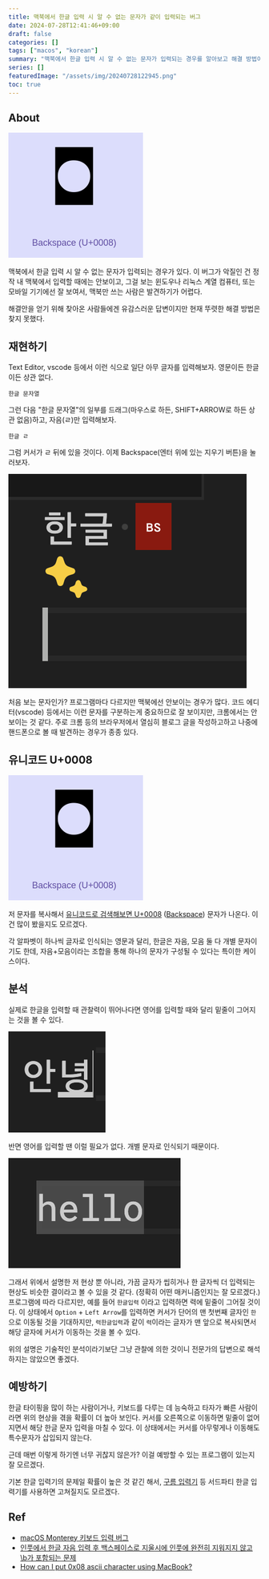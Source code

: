 ```yaml
---
title: 맥북에서 한글 입력 시 알 수 없는 문자가 같이 입력되는 버그
date: 2024-07-28T12:41:46+09:00
draft: false
categories: []
tags: ["macos", "korean"]
summary: "맥북에서 한글 입력 시 알 수 없는 문자가 입력되는 경우를 알아보고 해결 방법이 있는지 알아보자."
series: []
featuredImage: "/assets/img/20240728122945.png"
toc: true
---
```


## About

![/assets/img/20240728122945.png](/assets/img/20240728122945.png)

맥북에서 한글 입력 시 알 수 없는 문자가 입력되는 경우가 있다.
이 버그가 악질인 건 정작 내 맥북에서 입력할 때에는 안보이고, 그걸 보는 윈도우나 리눅스 계열 컴퓨터, 또는 모바일 기기에선 잘 보여서, 맥북만 쓰는 사람은 발견하기가 어렵다.

해결안을 얻기 위해 찾아온 사람들에겐 유감스러운 답변이지만 현재 뚜렷한 해결 방법은 찾지 못했다.

## 재현하기

Text Editor, vscode 등에서 이런 식으로 일단 아무 글자를 입력해보자. 영문이든 한글이든 상관 없다.

```
한글 문자열
```

그런 다음 "한글 문자열"의 일부를 드래그(마우스로 하든, SHIFT+ARROW로 하든 상관 없음)하고, 자음(ㄹ)만 입력해보자.

```
한글 ㄹ
```

그럼 커서가 ㄹ 뒤에 있을 것이다. 이제 Backspace(엔터 위에 있는 지우기 버튼)을 눌러보자.

![/assets/img/20240728120450.png](/assets/img/20240728120450.png)

처음 보는 문자인가? 프로그램마다 다르지만 맥북에선 안보이는 경우가 많다. 코드 에디터(vscode) 등에서는 이런 문자를 구분하는게 중요하므로 잘 보이지만, 크롬에서는 안보이는 것 같다.
주로 크롬 등의 브라우저에서 열심히 블로그 글을 작성하고하고 나중에 핸드폰으로 볼 때 발견하는 경우가 종종 있다.

## 유니코드 U+0008

![/assets/images/20240728122945.png](/assets/img/20240728122945.png)

저 문자를 복사해서 [유니코드로 검색해보면 U+0008](https://unicodeplus.com/U+0008) ([Backspace](https://en.wikipedia.org/wiki/Backspace)) 문자가 나온다. 이건 많이 봤을지도 모르겠다.

각 알파벳이 하나씩 글자로 인식되는 영문과 달리, 한글은 자음, 모음 둘 다 개별 문자이기도 한데, 자음+모음이라는 조합을 통해 하나의 문자가 구성될 수 있다는 특이한 케이스이다.

## 분석

실제로 한글을 입력할 때 관찰력이 뛰어나다면 영어를 입력할 때와 달리 밑줄이 그어지는 것을 볼 수 있다.

![/assets/img/20240728121933.png](/assets/img/20240728121933.png)

반면 영어를 입력할 땐 이럴 필요가 없다. 개별 문자로 인식되기 때문이다.

![/assets/img/20240728121938.png](/assets/img/20240728121938.png)

그래서 위에서 설명한 저 현상 뿐 아니라, 가끔 글자가 씹히거나 한 글자씩 더 입력되는 현상도 비슷한 결이라고 볼 수 있을 것 같다. (정확히 어떤 매커니즘인지는 잘 모르겠다.)
프로그램에 따라 다르지만, 예를 들어 `한글입력` 이라고 입력하면 력에 밑줄이 그어질 것이다. 이 상태에서 `Option` + `Left Arrow`를 입력하면 커서가 단어의 맨 첫번째 글자인 `한`으로 이동될 것을 기대하지만, `력한글입력`과 같이 `력`이라는 글자가 맨 앞으로 복사되면서 해당 글자에 커서가 이동하는 것을 볼 수 있다.

위의 설명은 기술적인 분석이라기보단 그냥 관찰에 의한 것이니 전문가의 답변으로 해석하지는 않았으면 좋겠다.

## 예방하기

한글 타이핑을 많이 하는 사람이거나, 키보드를 다루는 데 능숙하고 타자가 빠른 사람이라면 위의 현상을 겪을 확률이 더 높아 보인다.
커서를 오른쪽으로 이동하면 밑줄이 없어지면서 해당 한글 문자 입력을 마칠 수 있다. 이 상태에서는 커서를 아무렇게나 이동해도 특수문자가 삽입되지 않는다.

근데 매번 이렇게 하기엔 너무 귀찮지 않은가? 이걸 예방할 수 있는 프로그램이 있는지 잘 모르겠다.

기본 한글 입력기의 문제일 확률이 높은 것 같긴 해서, [구름 입력기](https://gureum.io/) 등 서드파티 한글 입력기를 사용하면 고쳐질지도 모르겠다.

## Ref

- [macOS Monterey 키보드 입력 버그
](https://jybaek.tistory.com/954)
- [인풋에서 한글 자음 입력 후 백스페이스로 지울시에 인풋에 완전히 지워지지 않고 \b가 포함되는 문제
](https://support.google.com/chrome/thread/167391056/%EC%9D%B8%ED%92%8B%EC%97%90%EC%84%9C-%ED%95%9C%EA%B8%80-%EC%9E%90%EC%9D%8C-%EC%9E%85%EB%A0%A5-%ED%9B%84-%EB%B0%B1%EC%8A%A4%ED%8E%98%EC%9D%B4%EC%8A%A4%EB%A1%9C-%EC%A7%80%EC%9A%B8%EC%8B%9C%EC%97%90-%EC%9D%B8%ED%92%8B%EC%97%90-%EC%99%84%EC%A0%84%ED%9E%88-%EC%A7%80%EC%9B%8C%EC%A7%80%EC%A7%80-%EC%95%8A%EA%B3%A0-b%EA%B0%80-%ED%8F%AC%ED%95%A8%EB%90%98%EB%8A%94-%EB%AC%B8%EC%A0%9C?hl=ko)
- [How can I put 0x08 ascii character using MacBook?
](https://stackoverflow.com/questions/4946056/how-can-i-put-0x08-ascii-character-using-macbook)
